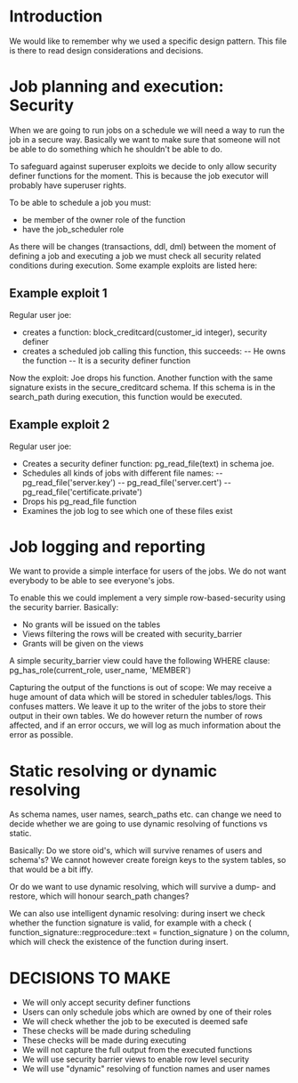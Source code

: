 Introduction
============
We would like to remember why we used a specific design pattern.
This file is there to read design considerations and decisions.

Job planning and execution: Security
====================================
When we are going to run jobs on a schedule we will need a way to run the job
in a secure way. Basically we want to make sure that someone will not be able
to do something which he shouldn't be able to do.

To safeguard against superuser exploits we decide to only allow security definer
functions for the moment. This is because the job executor will probably have
superuser rights.

To be able to schedule a job you must:
- be member of the owner role of the function
- have the job_scheduler role

As there will be changes (transactions, ddl, dml) between the moment of
defining a job and executing a job we must check all security related conditions during execution.
Some example exploits are listed here:

Example exploit 1
-----------------
Regular user joe:
- creates a function: block_creditcard(customer_id integer), security definer
- creates a scheduled job calling this function, this succeeds:
-- He owns the function
-- It is a security definer function

Now the exploit:
Joe drops his function. Another function with the same signature exists
in the secure_creditcard schema. If this schema is in the search_path during execution,
this function would be executed.

Example exploit 2
-----------------
Regular user joe:
- Creates a security definer function: pg_read_file(text) in schema joe.
- Schedules all kinds of jobs with different file names:
-- pg_read_file('server.key')
-- pg_read_file('server.cert')
-- pg_read_file('certificate.private')
- Drops his pg_read_file function
- Examines the job log to see which one of these files exist

Job logging and reporting
=========================
We want to provide a simple interface for users of the jobs.
We do not want everybody to be able to see everyone's jobs.

To enable this we could implement a very simple row-based-security using the security barrier.
Basically:

- No grants will be issued on the tables
- Views filtering the rows will be created with security_barrier
- Grants will be given on the views

A simple security_barrier view could have the following WHERE clause:
  pg_has_role(current_role, user_name, 'MEMBER')

Capturing the output of the functions is out of scope: We may receive a huge
amount of data which will be stored in scheduler tables/logs. This confuses matters.
We leave it up to the writer of the jobs to store their output in their own tables.
We do however return the number of rows affected, and if an error occurs, we will log
as much information about the error as possible.

Static resolving or dynamic resolving
=====================================
As schema names, user names, search_paths etc. can change we need to decide
whether we are going to use dynamic resolving of functions vs static.

Basically: Do we store oid's, which will survive renames of users and schema's?
We cannot however create foreign keys to the system tables, so that would be a bit iffy.

Or do we want to use dynamic resolving, which will survive a dump- and restore, which
will honour search_path changes?

We can also use intelligent dynamic resolving: during insert we check whether the function signature is valid,
for example with a check ( function_signature::regprocedure::text = function_signature ) on the column, which
will check the existence of the function during insert.

DECISIONS TO MAKE
=================
- We will only accept security definer functions
- Users can only schedule jobs which are owned by one of their roles
- We will check whether the job to be executed is deemed safe
- These checks will be made during scheduling
- These checks will be made during executing
- We will not capture the full output from the executed functions
- We will use security barrier views to enable row level security
- We will use "dynamic" resolving of function names and user names

